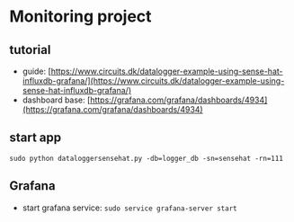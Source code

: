 # Monitoring project

## tutorial
* guide: [https://www.circuits.dk/datalogger-example-using-sense-hat-influxdb-grafana/](https://www.circuits.dk/datalogger-example-using-sense-hat-influxdb-grafana/)
* dashboard base: [https://grafana.com/grafana/dashboards/4934](https://grafana.com/grafana/dashboards/4934)

## start app
`sudo python dataloggersensehat.py -db=logger_db -sn=sensehat -rn=111`

## Grafana
* start grafana service: `sudo service grafana-server start`
